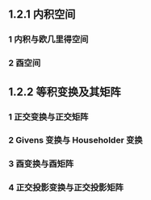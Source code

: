 ## 1.2.1 内积空间
### 1 内积与欧几里得空间

### 2 酉空间

## 1.2.2 等积变换及其矩阵

### 1 正交变换与正交矩阵

### 2 Givens 变换与 Householder 变换

### 3 酉变换与酉矩阵

### 4 正交投影变换与正交投影矩阵

